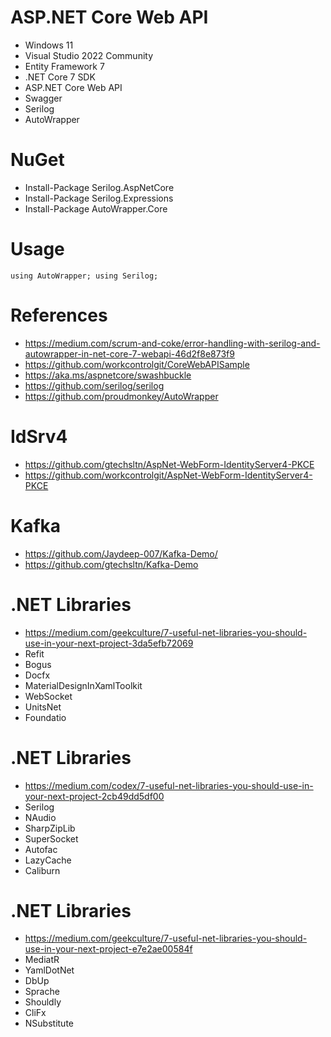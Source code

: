 # ASP.NET Core Web API

+ Windows 11
+ Visual Studio 2022 Community
+ Entity Framework 7
+ .NET Core 7 SDK
+ ASP.NET Core Web API
+ Swagger
+ Serilog
+ AutoWrapper

# NuGet
+ Install-Package Serilog.AspNetCore
+ Install-Package Serilog.Expressions
+ Install-Package AutoWrapper.Core

# Usage
<code>using AutoWrapper;
using Serilog;
</code>
  
# References
+ https://medium.com/scrum-and-coke/error-handling-with-serilog-and-autowrapper-in-net-core-7-webapi-46d2f8e873f9
+ https://github.com/workcontrolgit/CoreWebAPISample
+ https://aka.ms/aspnetcore/swashbuckle
+ https://github.com/serilog/serilog
+ https://github.com/proudmonkey/AutoWrapper

# IdSrv4
+ https://github.com/gtechsltn/AspNet-WebForm-IdentityServer4-PKCE
+ https://github.com/workcontrolgit/AspNet-WebForm-IdentityServer4-PKCE

# Kafka
+ https://github.com/Jaydeep-007/Kafka-Demo/
+ https://github.com/gtechsltn/Kafka-Demo

# .NET Libraries
+ https://medium.com/geekculture/7-useful-net-libraries-you-should-use-in-your-next-project-3da5efb72069
+ Refit
+ Bogus
+ Docfx
+ MaterialDesignInXamlToolkit
+ WebSocket
+ UnitsNet
+ Foundatio

# .NET Libraries
+ https://medium.com/codex/7-useful-net-libraries-you-should-use-in-your-next-project-2cb49dd5df00
+ Serilog
+ NAudio
+ SharpZipLib
+ SuperSocket
+ Autofac
+ LazyCache
+ Caliburn

# .NET Libraries
+ https://medium.com/geekculture/7-useful-net-libraries-you-should-use-in-your-next-project-e7e2ae00584f
+ MediatR
+ YamlDotNet
+ DbUp
+ Sprache
+ Shouldly
+ CliFx
+ NSubstitute
